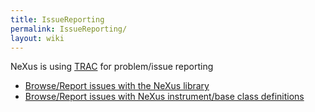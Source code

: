 ```yaml
---
title: IssueReporting
permalink: IssueReporting/
layout: wiki
---
```


NeXus is using [TRAC](http://trac.edgewall.org) for problem/issue
reporting

-   [Browse/Report issues with the NeXus
    library](http://trac.nexusformat.org/code)
-   [Browse/Report issues with NeXus instrument/base class
    definitions](http://trac.nexusformat.org/definitions)

